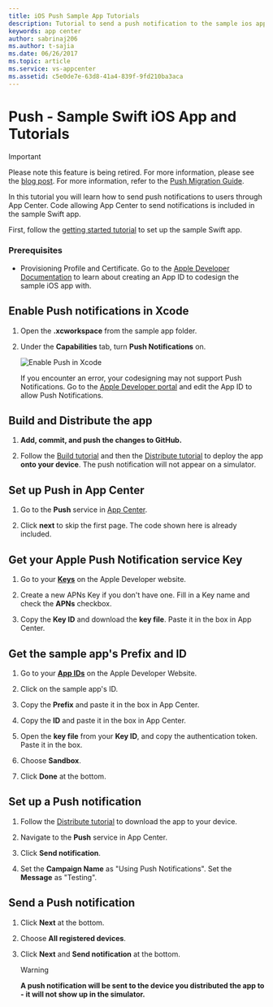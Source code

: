 ```yaml
---
title: iOS Push Sample App Tutorials
description: Tutorial to send a push notification to the sample ios app.
keywords: app center
author: sabrinaj206
ms.author: t-sajia
ms.date: 06/26/2017
ms.topic: article
ms.service: vs-appcenter
ms.assetid: c5e0de7e-63d8-41a4-839f-9fd210ba3aca
---
```


# Push - Sample Swift iOS App and Tutorials
> [!IMPORTANT]
> Please note this feature is being retired. For more information, please see the [blog post](https://devblogs.microsoft.com/appcenter/app-center-mbaas-retirement/). For more information, refer to the [Push Migration Guide](~/migration/push/index.md).

In this tutorial you will learn how to send push notifications to users through App Center. Code allowing App Center to send notifications is included in the sample Swift app.

First, follow the [getting started tutorial](getting-started.md) to set up the sample Swift app.

### Prerequisites
- Provisioning Profile and Certificate. Go to the [Apple Developer Documentation](https://developer.apple.com/library/content/documentation/IDEs/Conceptual/AppDistributionGuide/MaintainingProfiles/MaintainingProfiles.html) to learn about creating an App ID to codesign the sample iOS app with.


## Enable Push notifications in Xcode
1. Open the **.xcworkspace** from the sample app folder.

2. Under the **Capabilities** tab, turn **Push Notifications** on.  

   ![Enable Push in Xcode](images/Enable_push_ios.png)

   If you encounter an error, your codesigning may not support Push Notifications. Go to the [Apple Developer portal](https://developer.apple.com/account/ios/identifier/bundle/) and edit the App ID to allow Push Notifications.

## Build and Distribute the app
1. **Add, commit, and push the changes to GitHub.**

2. Follow the [Build tutorial](build.md) and then the [Distribute tutorial](distribute.md) to deploy the app **onto your device**. The push notification will not appear on a simulator.

## Set up Push in App Center
1. Go to the **Push** service in [App Center](https://appcenter.ms/apps).

2. Click **next** to skip the first page. The code shown here is already included.

## Get your Apple Push Notification service Key
1. Go to your **[Keys](https://developer.apple.com/account/ios/authkey/)** on the Apple Developer website.

2. Create a new APNs Key if you don't have one. Fill in a Key name and check the **APNs** checkbox.

3. Copy the **Key ID** and download the **key file**. Paste it in the box in App Center.

## Get the sample app's Prefix and ID
1. Go to your **[App IDs](https://developer.apple.com/account/ios/identifier/bundle)** on the Apple Developer Website.

2. Click on the sample app's ID.

3. Copy the **Prefix** and paste it in the box in App Center.

4. Copy the **ID** and paste it in the box in App Center.

5. Open the **key file** from your **Key ID**, and copy the authentication token. Paste it in the box.

6. Choose **Sandbox**.

7. Click **Done** at the bottom.

## Set up a Push notification
1. Follow the [Distribute tutorial](distribute.md) to download the app to your device.

2. Navigate to the **Push** service in App Center.

3. Click **Send notification**.

4. Set the **Campaign Name** as "Using Push Notifications". Set the **Message** as "Testing".  


## Send a Push notification
1. Click **Next** at the bottom.

2. Choose **All registered devices**.

3. Click **Next** and **Send notification** at the bottom.

   > [!WARNING]
   > **A push notification will be sent to the device you distributed the app to - it will not show up in the simulator.**
